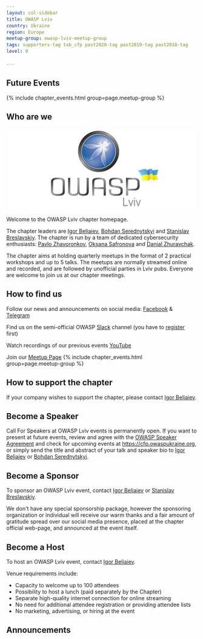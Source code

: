 ```yaml
---
layout: col-sidebar
title: OWASP Lviv
country: Ukraine
region: Europe
meetup-group: owasp-lviv-meetup-group
tags: supporters-tag tab_cfp past2020-tag past2019-tag past2018-tag
level: 0

---
```

## Future Events

{% include chapter_events.html group=page.meetup-group %}


## Who are we

![OWASP Lviv](assets/images/owasplviv.jpg "OWASP Lviv")

Welcome to the OWASP Lviv chapter homepage.

The chapter leaders are [Igor Beliaiev](mailto:igor.beliaiev@owasp.org), [Bohdan Serednytskyi](mailto:bohdan.serednytskyi@owasp.org) and [Stanislav Breslavskiy](mailto:stanislav.breslavskiy@owasp.org). The chapter is run by a team of dedicated cybersecurity enthusiasts: [Pavlo Zhavoronkov](https://www.facebook.com/melnuck.p), [Oksana Safronova](https://www.facebook.com/oksana.safronova.7121) and [Danial Zhuravchak](https://www.facebook.com/profile.php?id=100004747188325).

The chapter aims at holding quarterly meetups in the format of 2
practical workshops and up to 5 talks. The meetups are normally streamed
online and recorded, and are followed by unofficial parties in Lviv
pubs. Everyone are welcome to join us at our chapter meetings.

## How to find us

Follow our news and announcements on social media:
[Facebook](https://www.facebook.com/owasplviv) &
[Telegram](https://t.me/OWASP_UA)

Find us on the semi-official OWASP
[Slack](https://owasp.slack.com/messages/chapter-ua/) channel (you have
to
[register](https://owasp.slack.com/join/shared_invite/enQtNDI5MzgxMDQ2MTAwLTEyNzIzYWQ2NDZiMGIwNmJhYzYxZDJiNTM0ZmZiZmJlY2EwZmMwYjAyNmJjNzQxNzMyMWY4OTk3ZTQ0MzFhMDY)
first)

Watch recordings of our previous events
[YouTube](https://www.youtube.com/channel/UC5CA1njAVqmFv8wmQpQ2jzw)

Join our [Meetup Page](https://www.meetup.com/owasp-lviv-meetup-group/)
 {% include chapter_events.html group=page.meetup-group %}
 
## How to support the chapter

If your company wishes to support the chapter, please contact [Igor Beliaiev](mailto:igor.beliaiev@owasp.org).

## Become a Speaker

Call For Speakers at OWASP Lviv events is permanently open. If you want
to present at future events, review and agree with the [OWASP Speaker
Agreement](Speaker_Agreement "wikilink") and check for upcoming events
at <https://cfp.owaspukraine.org>, or simply send the title and abstract
of your talk and speaker bio to [Igor Beliaiev](mailto:igor.beliaiev@owasp.org) or [Bohdan Serednytskyi](mailto:bohdan.serednytskyi@owasp.org).

## Become a Sponsor

To sponsor an OWASP Lviv event, contact [Igor Beliaiev](mailto:igor.beliaiev@owasp.org) or [Stanislav Breslavskiy](mailto:stanislav.breslavskiy@owasp.org).

We don't have any special sponsorship package, however the sponsoring
organization or individual will receive our warm thanks and a fair
amount of gratitude spread over our social media presence, placed at the
chapter official web-page, and announced at the event itself.

## Become a Host

To host an OWASP Lviv event, contact [Igor Beliaiev](mailto:igor.beliaiev@owasp.org).

Venue requirements include:

  - Capacity to welcome up to 100 attendees
  - Possibility to host a lunch (paid separately by the Chapter)
  - Separate high-quality internet connection for online streaming
  - No need for additional attendee registration or providing attendee
    lists
  - No marketing, advertising, or hiring at the event

## Announcements
>
